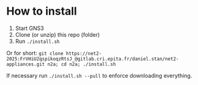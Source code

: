 # How to install

1. Start GNS3
2. Clone (or unzip) this repo (folder)
3. Run `./install.sh`

Or for short:
```git clone https://net2-2025:FrVHiU2qspikoqzRtsJ_@gitlab.cri.epita.fr/daniel.stan/net2-appliances.git n2a; cd n2a; ./install.sh```

If necessary run `./install.sh --pull` to enforce downloading everything.
